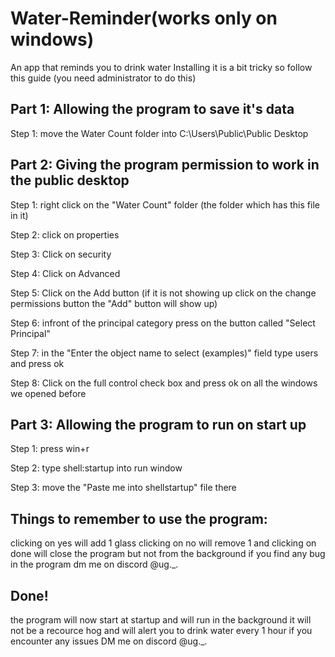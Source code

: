 # Water-Reminder(works only on windows)
An app that reminds you to drink water
Installing it is a bit tricky so follow this guide (you need administrator to do this)

## Part 1: Allowing the program to save it's data

Step 1: move the Water Count folder into C:\Users\Public\Public Desktop

## Part 2: Giving the program permission to work in the public desktop

Step 1: right click on the "Water Count" folder (the folder which has this file in it)

Step 2: click on properties

Step 3: Click on security

Step 4: Click on Advanced

Step 5: Click on the Add button (if it is not showing up click on the change permissions button the "Add" button will show up)

Step 6: infront of the principal category press on the button called "Select Principal"

Step 7: in the "Enter the object name to select (examples)" field type users and press ok

Step 8: Click on the full control check box and press ok on all the windows we opened before 

## Part 3: Allowing the program to run on start up

Step 1: press win+r

Step 2: type shell:startup into run window

Step 3: move the "Paste me into shellstartup" file there

## Things to remember to use the program:
clicking on yes will add 1 glass clicking on no will remove 1 and clicking on done will close the program but not from the background
if you find any bug in the program dm me on discord @ug._.
 ## Done!                                     
the program will now start at startup and will run in the background   it will not be a recource hog and will alert you to drink water every 1 hour if you encounter any issues DM me on discord @ug._.                                    
                                                                
                                   
